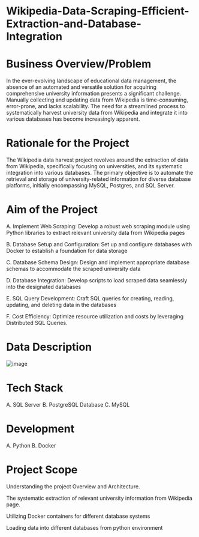 # Wikipedia-Data-Scraping-Efficient-Extraction-and-Database-Integration

# Business Overview/Problem
In the ever-evolving landscape of educational data management, the absence of an automated and versatile solution for acquiring comprehensive university information presents a significant challenge. Manually collecting and updating data from Wikipedia is time-consuming, error-prone, and lacks scalability. The need for a streamlined process to systematically harvest university data from Wikipedia and integrate it into various databases has become increasingly apparent.

# Rationale for the Project
The Wikipedia data harvest project revolves around the extraction of data from Wikipedia, specifically focusing on universities, and its systematic integration into various databases. The primary objective is to automate the retrieval and storage of university-related information for diverse database platforms, initially encompassing MySQL, Postgres, and SQL Server.

# Aim of the Project
A. Implement Web Scraping: Develop a robust web scraping module using Python libraries to extract relevant university data from Wikipedia pages

 

B. Database Setup and Configuration: Set up and configure databases with Docker to establish a foundation for data storage

 

C. Database Schema Design: Design and implement appropriate database schemas to accommodate the scraped university data

 

D. Database Integration: Develop scripts to load scraped data seamlessly into the designated databases

 

E. SQL Query Development: Craft SQL queries for creating, reading, updating, and deleting data in the databases

 

F. Cost Efficiency: Optimize resource utilization and costs by leveraging Distributed SQL Queries.

# Data Description
![image](https://github.com/user-attachments/assets/9f4f4c88-292f-450d-82ba-5db6b269f9b9)


# Tech Stack
A. SQL Server
B. PostgreSQL Database
C. MySQL
 

# Development

A. Python
B. Docker 

# Project Scope
Understanding the project Overview and Architecture.
 

The systematic extraction of relevant university information from Wikipedia page.
 

Utilizing Docker containers for different database systems 
 

Loading data into different databases from python environment
